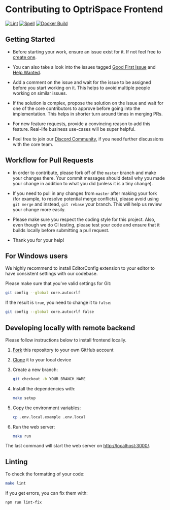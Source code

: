 # Contributing to OptriSpace Frontend

[![Lint](https://github.com/optriment/optrispace-frontend-v2/actions/workflows/lint.yml/badge.svg)](https://github.com/optriment/optrispace-frontend-v2/actions/workflows/lint.yml)
[![Spell](https://github.com/optriment/optrispace-frontend-v2/actions/workflows/spell.yml/badge.svg)](https://github.com/optriment/optrispace-frontend-v2/actions/workflows/spell.yml)
[![Docker Build](https://github.com/optriment/optrispace-frontend-v2/actions/workflows/docker-image.yml/badge.svg)](https://github.com/optriment/optrispace-frontend-v2/actions/workflows/docker-image.yml)

## Getting Started

- Before starting your work, ensure an issue exist for it. If not feel free to
  [create one](https://github.com/optriment/optrispace-frontend-v2/issues/new).

- You can also take a look into the issues tagged
  [Good First Issue](https://github.com/optriment/optrispace-frontend-v2/issues?q=is%3Aissue+is%3Aopen+label%3A%22good+first+issue%22)
  and
  [Help Wanted](https://github.com/optriment/optrispace-frontend-v2/issues?q=is%3Aissue+is%3Aopen+label%3A%22help+wanted%22).

- Add a comment on the issue and wait for the issue to be assigned before you
  start working on it. This helps to avoid multiple people working on similar issues.

- If the solution is complex, propose the solution on the issue and wait for one
  of the core contributors to approve before going into the implementation. This
  helps in shorter turn around times in merging PRs.

- For new feature requests, provide a convincing reason to add this feature.
  Real-life business use-cases will be super helpful.

- Feel free to join our [Discord Community](https://discord.gg/7WEbtmuqtv),
  if you need further discussions with the core team.

## Workflow for Pull Requests

- In order to contribute, please fork off of the `master` branch and make your
  changes there. Your commit messages should detail why you made your change in
  addition to what you did (unless it is a tiny change).

- If you need to pull in any changes from `master` after making your fork
  (for example, to resolve potential merge conflicts), please avoid using
  `git merge` and instead, `git rebase` your branch. This will help us review
  your change more easily.

- Please make sure you respect the coding style for this project. Also, even
  though we do CI testing, please test your code and ensure that it builds
  locally before submitting a pull request.

- Thank you for your help!

## For Windows users

We highly recommend to install EditorConfig extension to your editor to have
consistent settings with our codebase.

Please make sure that you've valid settings for Git:

```sh
git config --global core.autocrlf
```

If the result is `true`, you need to change it to `false`:

```sh
git config --global core.autocrlf false
```

## Developing locally with remote backend

Please follow instructions below to install frontend locally.

1. [Fork](https://help.github.com/articles/fork-a-repo/)
   this repository to your own GitHub account

2. [Clone](https://help.github.com/articles/cloning-a-repository/)
   it to your local device

3. Create a new branch:

   ```sh
   git checkout -b YOUR_BRANCH_NAME
   ```

4. Install the dependencies with:

   ```sh
   make setup
   ```

5. Copy the environment variables:

   ```sh
   cp .env.local.example .env.local
   ```

6. Run the web server:

   ```sh
   make run
   ```

The last command will start the web server on
[http://localhost:3000/](http://localhost:3000/).

## Linting

To check the formatting of your code:

```sh
make lint
```

If you get errors, you can fix them with:

```sh
npm run lint-fix
```
